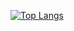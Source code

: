 [![Top Langs](https://github-readme-stats.vercel.app/api/top-langs/?username=zeitan-jia&layout=compact)](https://github.com/anuraghazra/github-readme-stats)




<!--
[![zetian-jia's GitHub stats](https://github-readme-stats.vercel.app/api?username=zetian-jia)](https://github.com/anuraghazra/github-readme-stats)

## Hi there 👋

**zetian-jia/zetian-jia** is a ✨ _special_ ✨ repository because its `README.md` (this file) appears on your GitHub profile.

Here are some ideas to get you started:

- 🔭 I’m currently working on ...
- 🌱 I’m currently learning ...
- 👯 I’m looking to collaborate on ...
- 🤔 I’m looking for help with ...
- 💬 Ask me about ...
- 📫 How to reach me: ...
- 😄 Pronouns: ...
- ⚡ Fun fact: ...
-->
